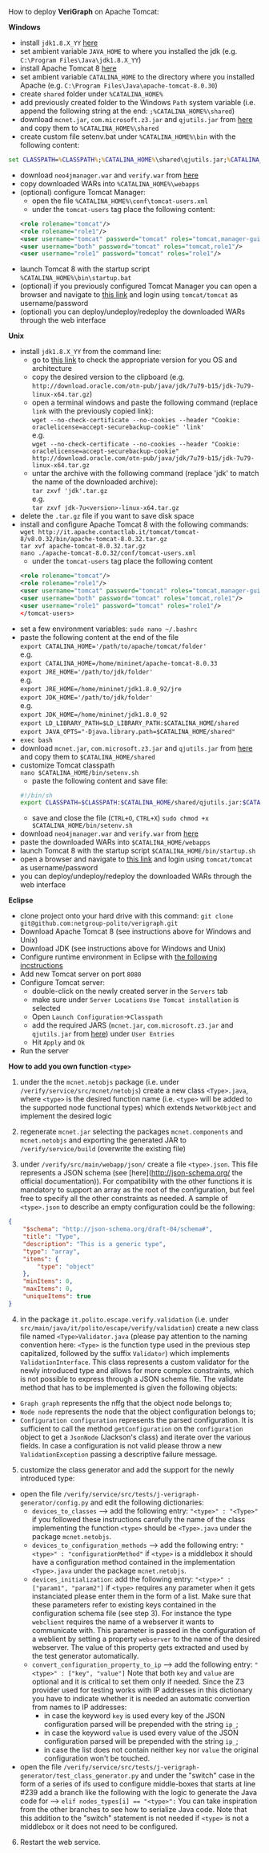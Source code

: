 How to deploy **VeriGraph** on Apache Tomcat:

**Windows**
- install `jdk1.8.X_YY` [here](http://www.oracle.com/technetwork/java/javase/downloads/jdk8-downloads-2133151.html)
- set ambient variable `JAVA_HOME` to where you installed the jdk (e.g. `C:\Program Files\Java\jdk1.8.X_YY`)
- install Apache Tomcat 8 [here](https://tomcat.apache.org/download-80.cgi)
- set ambient variable `CATALINA_HOME` to the directory where you installed Apache (e.g. `C:\Program Files\Java\apache-tomcat-8.0.30`)
- create `shared` folder under `%CATALINA_HOME%`
- add previously created folder to the Windows `Path` system variable (i.e. append the following string at the end: `;%CATALINA_HOME%\shared`)
- download `mcnet.jar`, `com.microsoft.z3.jar` and `qjutils.jar` from [here](https://github.com/netgroup-polito/verigraph/tree/master/service/build) and copy them to `%CATALINA_HOME%\shared` 
- create custom file setenv.bat under `%CATALINA_HOME%\bin` with the following content:
```bat
set CLASSPATH=%CLASSPATH%;%CATALINA_HOME%\shared\qjutils.jar;%CATALINA_HOME%\shared\mcnet.jar;%CATALINA_HOME%\shared\com.microsoft.z3.jar;.;%CATALINA_HOME%\webapps\verify\WEB-INF\classes\tests
```
- download `neo4jmanager.war` and `verify.war` from [here](https://github.com/netgroup-polito/verigraph/tree/master/service/build/windows)
- copy downloaded WARs into `%CATALINA_HOME%\webapps`
- (optional) configure Tomcat Manager:
  - open the file `%CATALINA_HOME%\conf\tomcat-users.xml`
  - under the `tomcat-users` tag place the following content:
  ```xml
  <role rolename="tomcat"/>
  <role rolename="role1"/>
  <user username="tomcat" password="tomcat" roles="tomcat,manager-gui"/>
  <user username="both" password="tomcat" roles="tomcat,role1"/>
  <user username="role1" password="tomcat" roles="role1"/>
  ```
- launch Tomcat 8 with the startup script `%CATALINA_HOME%\bin\startup.bat`
- (optional) if you previously configured Tomcat Manager you can open a browser and navigate to [this link](http://localhost:8080/manager) and login using `tomcat/tomcat` as username/password
- (optional) you can deploy/undeploy/redeploy the downloaded WARs through the web interface

**Unix**
- install `jdk1.8.X_YY` from the command line:
  - go to [this link](http://www.oracle.com/technetwork/java/javase/downloads/jdk8-downloads-2133151.html) to check the appropriate version for you OS and architecture
  - copy the desired version to the clipboard (e.g. `http://download.oracle.com/otn-pub/java/jdk/7u79-b15/jdk-7u79-linux-x64.tar.gz`)
  - open a terminal windows and paste the following command (replace `link` with the previously copied link):  
  `wget --no-check-certificate --no-cookies --header "Cookie: oraclelicense=accept-securebackup-cookie" 'link'`  
  e.g.  
  `wget --no-check-certificate --no-cookies --header "Cookie: oraclelicense=accept-securebackup-cookie" http://download.oracle.com/otn-pub/java/jdk/7u79-b15/jdk-7u79-linux-x64.tar.gz`  
  - untar the archive with the following command (replace 'jdk' to match the name of the downloaded archive):  
  `tar zxvf 'jdk'.tar.gz`  
  e.g.  
  `tar zxvf jdk-7u<version>-linux-x64.tar.gz`  
- delete the `.tar.gz` file if you want to save disk space
- install and configure Apache Tomcat 8 with the following commands:  
  `wget http://it.apache.contactlab.it/tomcat/tomcat-8/v8.0.32/bin/apache-tomcat-8.0.32.tar.gz`  
  `tar xvf apache-tomcat-8.0.32.tar.gz`  
  `nano ./apache-tomcat-8.0.32/conf/tomcat-users.xml`  
  - under the `tomcat-users` tag place the following content
  ```xml
  <role rolename="tomcat"/>
  <role rolename="role1"/>
  <user username="tomcat" password="tomcat" roles="tomcat,manager-gui"/>
  <user username="both" password="tomcat" roles="tomcat,role1"/>
  <user username="role1" password="tomcat" roles="role1"/>
  </tomcat-users>
  ```
- set a few environment variables:
`sudo nano ~/.bashrc`
- paste the following content at the end of the file  
`export CATALINA_HOME='/path/to/apache/tomcat/folder'`  
e.g.  
`export CATALINA_HOME=/home/mininet/apache-tomcat-8.0.33`  
`export JRE_HOME='/path/to/jdk/folder'`  
e.g.  
`export JRE_HOME=/home/mininet/jdk1.8.0_92/jre`  
`export JDK_HOME='/path/to/jdk/folder'`  
e.g.  
`export JDK_HOME=/home/mininet/jdk1.8.0_92`  
`export LD_LIBRARY_PATH=$LD_LIBRARY_PATH:$CATALINA_HOME/shared`  
`export JAVA_OPTS="-Djava.library.path=$CATALINA_HOME/shared"`  
- `exec bash`
- download `mcnet.jar`, `com.microsoft.z3.jar` and `qjutils.jar` from [here](https://github.com/netgroup-polito/verigraph/tree/master/service/build/linux) and copy them to `$CATALINA_HOME/shared`
- customize Tomcat classpath  
  `nano $CATALINA_HOME/bin/setenv.sh`
  - paste the following content and save file:
  ```bash
  #!/bin/sh
  export CLASSPATH=$CLASSPATH:$CATALINA_HOME/shared/qjutils.jar:$CATALINA_HOME/shared/mcnet.jar:$CATALINA_HOME/shared/com.microsoft.z3.jar:.:$CATALINA_HOME/webapps/verify/WEB-INF/classes/tests
  ```
  - save and close the file (`CTRL+O`, `CTRL+X`)
  `sudo chmod +x $CATALINA_HOME/bin/setenv.sh`
- download `neo4jmanager.war` and `verify.war` from [here](https://github.com/netgroup-polito/verigraph/tree/master/dist)
- paste the downloaded WARs into `$CATALINA_HOME/webapps`
- launch Tomcat 8 with the startup script `$CATALINA_HOME/bin/startup.sh`
- open a browser and navigate to [this link](http://localhost:8080/manager) and login using `tomcat/tomcat` as username/password
- you can deploy/undeploy/redeploy the downloaded WARs through the web interface

**Eclipse**
- clone project onto your hard drive with this command: `git clone git@github.com:netgroup-polito/verigraph.git`
- Download Apache Tomcat 8 (see instructions above for Windows and Unix)
- Download JDK (see instructions above for Windows and Unix)
- Configure runtime environment in Eclipse with [the following incstructions](http://crunchify.com/step-by-step-guide-to-setup-and-install-apache-tomcat-server-in-eclipse-development-environment-ide/)
- Add new Tomcat server on port `8080`
- Configure Tomcat server:
    - double-click on the newly created server in the `Servers` tab
    - make sure under `Server Locations` `Use Tomcat installation` is selected
    - Open `Launch Configuration`->`Classpath`
    - add the required JARS (`mcnet.jar`, `com.microsoft.z3.jar` and `qjutils.jar` from [here](https://github.com/netgroup-polito/verigraph/tree/master/service/build)) under `User Entries`
    - Hit `Apply` and `Ok`
- Run the server

**How to add you own function `<type>`**

1. under the the `mcnet.netobjs` package (i.e. under `/verify/service/src/mcnet/netobjs`) create a new class `<Type>.java`, where `<type>` is the desired function name (i.e. `<type>` will be added to the supported node functional types) which extends `NetworkObject` and implement the desired logic

2. regenerate `mcnet.jar` selecting the packages `mcnet.components` and `mcnet.netobjs` and exporting the generated JAR to `/verify/service/build` (overwrite the existing file)

3. under `/verify/src/main/webapp/json/` create a file `<type>.json`. This file represents a JSON schema (see [here](http://json-schema.org/ the official documentation)). For compatibility with the other functions it is mandatory to support an array as the root of the configuration, but feel free to specify all the other constraints as needed. A sample of `<type>.json` to describe an empty configuration could be the following:

```json
{
    "$schema": "http://json-schema.org/draft-04/schema#",
    "title": "Type",
    "description": "This is a generic type",
    "type": "array",
    "items": {
        "type": "object"
    },
    "minItems": 0,
    "maxItems": 0,
    "uniqueItems": true
}
```

4. in the package `it.polito.escape.verify.validation` (i.e. under `src/main/java/it/polito/escape/verify/validation`) create a new class file named `<Type>Validator.java` (please pay attention to the naming convention here: `<Type>` is the function type used in the previous step capitalized, followed by the suffix `Validator`) which implements `ValidationInterface`. This class represents a custom validator for the newly introduced type and allows for more complex constraints, which is not possible to express through a JSON schema file. The validate method that has to be implemented is given the following objects:
  - `Graph graph` represents the nffg that the object node belongs to;
  - `Node node` represents the node that the object configuration belongs to;
  - `Configuration configuration` represents the parsed configuration. It is sufficient to call the method `getConfiguration` on the `configuration` object to get a `JsonNode` (Jackson's class) and iterate over the various fields.
In case a configuration is not valid please throw a new `ValidationException` passing a descriptive failure message.

5. customize the class generator and add the support for the newly introduced type:
  - open the file `/verify/service/src/tests/j-verigraph-generator/config.py` and edit the following dictionaries:
    - `devices_to_classes` --> add the following entry: `"<type>" : "<Type>"`
    if you followed these instructions carefully the name of the class implementing the function `<type>` should be `<Type>.java` under the package `mcnet.netobjs`.
    - `devices_to_configuration_methods` --> add the following entry: `"<type>" : "configurationMethod"`
    if `<type>` is a middlebox it should have a configuration method contained in the implementation `<Type>.java` under the package `mcnet.netobjs`.
    - `devices_initialization`: add the following entry: `"<type>" : ["param1", "param2"]`
    if `<type>` requires any parameter when it gets instanciated please enter them in the form of a list. Make sure that these parameters refer to existing keys contained in the configuration schema file (see step 3). For instance the type `webclient` requires the name of a webserver it wants to communicate with. This parameter is passed in the configuration of a weblient by setting a property `webserver` to the name of the desired webserver. The value of this property gets extracted and used by the test generator automatically.
    - `convert_configuration_property_to_ip` --> add the following entry: `"<type>" : ["key", "value"]`
    Note that both `key` and `value` are optional and it is critical to set them only if needed. Since the Z3 provider used for testing works with IP addresses in this dictionary you have to indicate whether it is needed an automatic convertion from names to IP addresses: 
      - in case the keyword `key` is used every key of the JSON configuration parsed will be prepended with the string `ip_`;
      - in case the keyword `value` is used every value of the JSON configuration parsed will be prepended with the string `ip_`;
      - in case the list does not contain neither `key` nor `value` the original configuration won't be touched.
  - open the file `/verify/service/src/tests/j-verigraph-generator/test_class_generator.py` and under the "switch" case in the form of a series of ifs used to configure middle-boxes that starts at line #239 add a branch like the following with the logic to generate the Java code for <type> --> 
  `elif nodes_types[i] == "<type>":`
  You can take inspiration from the other branches to see how to serialize Java code. Note that this addition to the "switch" statement is not needed if `<type>` is not a middlebox or it does not need to be configured.

6. Restart the web service.
